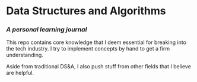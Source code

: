 # Data Structures and Algorithms
### *A personal learning journal*

This repo contains core knowledge that I deem essential for breaking into the tech industry. I try to implement concepts by hand to get a firm understanding.

Aside from traditional DS&A, I also push stuff from other fields that I believe are helpful. 

